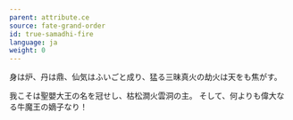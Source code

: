 ```yaml
---
parent: attribute.ce
source: fate-grand-order
id: true-samadhi-fire
language: ja
weight: 0
---
```


身は炉、丹は鼎、仙気はふいごと成り、猛る三昧真火の劫火は天をも焦がす。

我こそは聖嬰大王の名を冠せし、枯松澗火雲洞の主。
そして、何よりも偉大なる牛魔王の嫡子なり！
